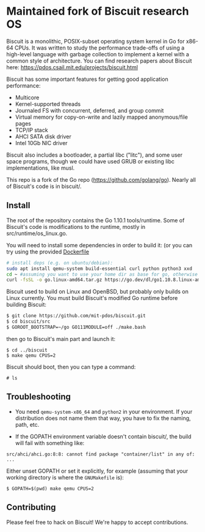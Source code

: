 # Maintained fork of Biscuit research OS

Biscuit is a monolithic, POSIX-subset operating system kernel in Go for x86-64
CPUs. It was written to study the performance trade-offs of using a high-level
language with garbage collection to implement a kernel with a common style of
architecture. You can find research papers about Biscuit here:
https://pdos.csail.mit.edu/projects/biscuit.html

Biscuit has some important features for getting good application performance:
- Multicore
- Kernel-supported threads
- Journaled FS with concurrent, deferred, and group commit
- Virtual memory for copy-on-write and lazily mapped anonymous/file pages
- TCP/IP stack
- AHCI SATA disk driver
- Intel 10Gb NIC driver

Biscuit also includes a bootloader, a partial libc ("litc"), and some user
space programs, though we could have used GRUB or existing libc
implementations, like musl.

This repo is a fork of the Go repo (https://github.com/golang/go).  Nearly all
of Biscuit's code is in biscuit/.

## Install

The root of the repository contains the Go 1.10.1 tools/runtime. Some of
Biscuit's code is modifications to the runtime, mostly in
src/runtime/os_linux.go.

You will need to install some dependencies in order to build it: (or you can try using the provided [Dockerfile](./Dockerfile)

```sh
# install deps (e.g. on ubuntu/debian):
sudo apt install qemu-system build-essential curl python python3 xxd
cd ~ #assuming you want to use your home dir as base for go, otherwise cd elsewhere
curl -fsSL -o go.linux-amd64.tar.gz https://go.dev/dl/go1.10.8.linux-amd64.tar.gz && tar -xzf go.linux-amd64.tar.gz
```


Biscuit used to build on Linux and OpenBSD, but probably only builds on Linux
currently. You must build Biscuit's modified Go runtime before building
Biscuit:
```sh
$ git clone https://github.com/mit-pdos/biscuit.git
$ cd biscuit/src
$ GOROOT_BOOTSTRAP=~/go GO111MODULE=off ./make.bash
```

then go to Biscuit's main part and launch it:
```
$ cd ../biscuit
$ make qemu CPUS=2
```

Biscuit should boot, then you can type a command:
```
# ls
```

## Troubleshooting

* You need `qemu-system-x86_64` and `python2` in your environment.  If your distribution does not name them that way, you have to fix the naming, path, etc.

* If the GOPATH environment variable doesn't contain biscuit/, the build will fail with something like:
```
src/ahci/ahci.go:8:8: cannot find package "container/list" in any of:
...
```

Either unset GOPATH or set it explicitly, for example (assuming that your working directory is where the `GNUMakefile` is):
```
$ GOPATH=$(pwd) make qemu CPUS=2
```

## Contributing

Please feel free to hack on Biscuit! We're happy to accept contributions.
